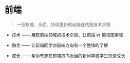 # 前端

> 一张权威、全面、持续更新的前端在线版技术大图

- 技术 —— 展现前端领域的技术全貌，让前端 er 能按图索骥

- 融合 —— 让前端同学对前端方向有一个整体的了解

- 成长 —— 帮助有志在前端方向发展的新同学或学生快速成长
